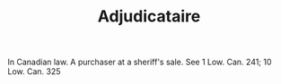 ---
title: Adjudicataire
letter: A
permalink: "/definitions/adjudicataire.html"
body: In Canadian law. A purchaser at a sheriff's sale. See 1 Low. Can. 241; 10 Low.
  Can. 325
published_at: '2018-07-07'
layout: post
---